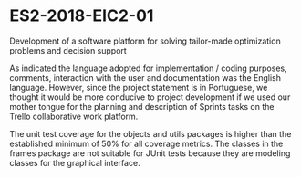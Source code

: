 # ES2-2018-EIC2-01
Development of a software platform for solving tailor-made optimization problems and decision support


As indicated the language adopted for implementation / coding purposes, comments, interaction with the user and documentation was the English language. However, since the project statement is in Portuguese, we thought it would be more conducive to project development if we used our mother tongue for the planning and description of Sprints tasks on the Trello collaborative work platform.


The unit test coverage for the objects and utils packages is higher than the established minimum of 50% for all coverage metrics. The classes in the frames package are not suitable for JUnit tests because they are modeling classes for the graphical interface.